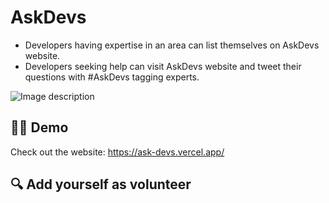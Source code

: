# AskDevs
<one line description>

- Developers having expertise in an area can list themselves on AskDevs website.
- Developers seeking help can visit AskDevs website and tweet their questions with #AskDevs tagging experts.


![Image description](https://dev-to-uploads.s3.amazonaws.com/uploads/articles/7s75jzpigwt8kzjj5yp8.gif)

## 👨‍💻 Demo

Check out the website: https://ask-devs.vercel.app/

## 🔍 Add yourself as volunteer
